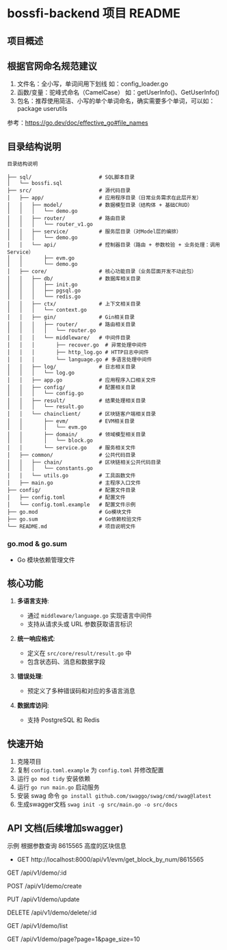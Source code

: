# bossfi-backend 项目 README

## 项目概述


## 根据官网命名规范建议

1. 文件名：全小写，单词间用下划线 如：config_loader.go
2. 函数/变量：驼峰式命名（CamelCase） 如：getUserInfo()、GetUserInfo()
3. 包名：推荐使用简洁、小写的单个单词命名，确实需要多个单词，可以如：package userutils

参考：https://go.dev/doc/effective_go#file_names

## 目录结构说明
```text
目录结构说明

├── sql/                      # SQL脚本目录
│   └── bossfi.sql
├── src/                      # 源代码目录
│   ├── app/                  # 应用程序目录（日常业务需求在此层开发）
│   │   ├── model/            # 数据模型目录（结构体 + 基础CRUD）
│   │   │   └── demo.go
│   │   ├── router/           # 路由目录
│   │   │   └── router_v1.go
│   │   ├── service/          # 服务层目录（对Model层的编排）
│   │   │   └── demo.go
│   │   └── api/              # 控制器目录（路由 + 参数校验 + 业务处理：调用Service）
│   │       ├── evm.go
│   │       └── demo.go
│   ├── core/                 # 核心功能目录（业务层面开发不动此包）
│   │   ├── db/               # 数据库相关目录
│   │   │   ├── init.go
│   │   │   ├── pgsql.go
│   │   │   └── redis.go
│   │   ├── ctx/              # 上下文相关目录
│   │   │   └── context.go
│   │   ├── gin/              # Gin相关目录
│   │   │   ├── router/       # 路由相关目录
│   │   │   │   └── router.go
│   │   │   └── middleware/   # 中间件目录
│   │   │       ├── recover.go  # 异常处理中间件
│   │   │       ├── http_log.go # HTTP日志中间件
│   │   │       └── language.go # 多语言处理中间件
│   │   ├── log/              # 日志相关目录
│   │   │   └── log.go
│   │   ├── app.go            # 应用程序入口相关文件
│   │   ├── config/           # 配置相关目录
│   │   │   └── config.go
│   │   ├── result/           # 结果处理相关目录
│   │   │   └── result.go
│   │   └── chainclient/      # 区块链客户端相关目录
│   │       ├── evm/          # EVM相关目录
│   │       │   └── evm.go
│   │       ├── domain/       # 领域模型相关目录
│   │       │   └── block.go
│   │       └── service.go    # 服务相关文件
│   ├── common/               # 公共代码目录
│   │   ├── chain/            # 区块链相关公共代码目录
│   │   │   └── constants.go
│   │   └── utils.go          # 工具函数文件
│   ├── main.go               # 主程序入口文件
├── config/                   # 配置文件目录
│   ├── config.toml           # 配置文件
│   └── config.toml.example   # 配置文件示例
├── go.mod                    # Go模块文件
├── go.sum                    # Go依赖校验文件
└── README.md                 # 项目说明文件

```

### go.mod & go.sum
- Go 模块依赖管理文件

## 核心功能

1. **多语言支持**:
    - 通过 `middleware/language.go` 实现语言中间件
    - 支持从请求头或 URL 参数获取语言标识

2. **统一响应格式**:
    - 定义在 `src/core/result/result.go` 中
    - 包含状态码、消息和数据字段

3. **错误处理**:
    - 预定义了多种错误码和对应的多语言消息

4. **数据库访问**:
    - 支持 PostgreSQL 和 Redis

## 快速开始

1. 克隆项目
2. 复制 `config.toml.example` 为 `config.toml` 并修改配置
3. 运行 `go mod tidy` 安装依赖
4. 运行 `go run main.go` 启动服务
5. 安装 swag 命令 `go install github.com/swaggo/swag/cmd/swag@latest`
6. 生成swagger文档 `swag init -g src/main.go -o src/docs`

## API 文档(后续增加swagger)

示例 根据参数查询 8615565 高度的区块信息

- GET http://localhost:8000/api/v1/evm/get_block_by_num/8615565

GET /api/v1/demo/:id

POST /api/v1/demo/create

PUT /api/v1/demo/update

DELETE /api/v1/demo/delete/:id

GET /api/v1/demo/list

GET /api/v1/demo/page?page=1&page_size=10

